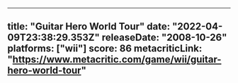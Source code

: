 
---
title: "Guitar Hero World Tour"
date: "2022-04-09T23:38:29.353Z"
releaseDate: "2008-10-26"
platforms: ["wii"]
score: 86
metacriticLink: "https://www.metacritic.com/game/wii/guitar-hero-world-tour"
---
